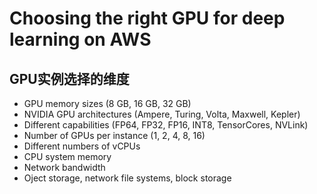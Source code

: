 # Choosing the right GPU for deep learning on AWS
## GPU实例选择的维度
- GPU memory sizes (8 GB, 16 GB, 32 GB)
- NVIDIA GPU architectures (Ampere, Turing, Volta, Maxwell, Kepler) 
- Different capabilities (FP64, FP32, FP16, INT8, TensorCores, NVLink) 
- Number of GPUs per instance (1, 2, 4, 8, 16)
- Different numbers of vCPUs
- CPU system memory
- Network bandwidth
- Oject storage, network file systems, block storage
  
